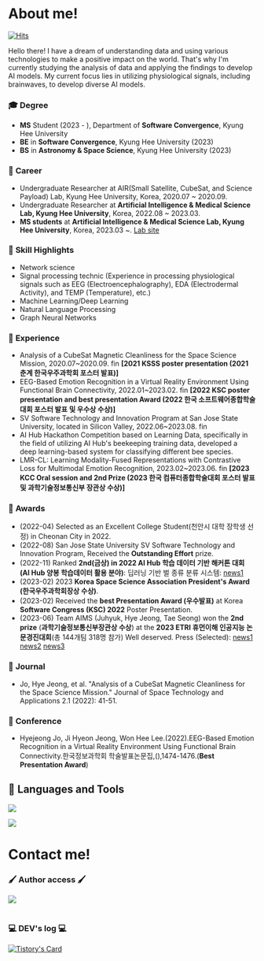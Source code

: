 # About me! 
[![Hits](https://hits.seeyoufarm.com/api/count/incr/badge.svg?url=https%3A%2F%2Fgithub.com%2Fgirlsending0%2Fhit-counter&count_bg=%23EFA5C4&title_bg=%23555555&icon=&icon_color=%23E7E7E7&title=GITHUB&edge_flat=false)](https://hits.seeyoufarm.com)

Hello there! I have a dream of understanding data and using various technologies to make a positive impact on the world. That's why I'm currently studying the analysis of data and applying the findings to develop AI models. My current focus lies in utilizing physiological signals, including brainwaves, to develop diverse AI models.
  
### 🎓 **Degree**

* **MS** Student (2023 - ), Department of **Software Convergence**, Kyung Hee University
* **BE** in **Software Convergence**, Kyung Hee University (2023)
* **BS** in **Astronomy & Space Science**, Kyung Hee University (2023)

### 💼 **Career**  

* Undergraduate Researcher at AIR(Small Satellite, CubeSat, and Science Payload) Lab, Kyung Hee University, Korea, 2020.07 ~ 2020.09.
* Undergraduate Researcher at **Artificial Intelligence & Medical Science Lab, Kyung Hee University**, Korea, 2022.08 ~ 2023.03.
* **MS students** at **Artificial Intelligence & Medical Science Lab, Kyung Hee University**, Korea, 2023.03 ~.
  [Lab site](https://sites.google.com/view/khu-aims/home)

### 🌠 **Skill Highlights**  
* Network science
* Signal processing technic (Experience in processing physiological signals such as EEG (Electroencephalography), EDA (Electrodermal Activity), and TEMP (Temperature), etc.) 
* Machine Learning/Deep Learning
* Natural Language Processing
* Graph Neural Networks

### 👀 **Experience**  
* Analysis of a CubeSat Magnetic Cleanliness for the Space Science Mission, 2020.07~2020.09. fin **[2021 KSSS poster presentation (2021 춘계 한국우주과학회 포스터 발표)]**
* EEG-Based Emotion Recognition in a Virtual Reality Environment Using Functional Brain Connectivity, 2022.01~2023.02. fin **[2022 KSC poster presentation and best presentation Award (2022 한국 소프트웨어종합학술대회 포스터 발표 및 우수상 수상)]**
* SV Software Technology and Innovation Program at San Jose State University, located in Silicon Valley, 2022.06~2023.08. fin
* AI Hub Hackathon Competition based on Learning Data, specifically in the field of utilizing AI Hub's beekeeping training data, developed a deep learning-based system for classifying different bee species.
* LMR-CL: Learning Modality-Fused Representations with Contrastive Loss for Multimodal Emotion Recognition, 2023.02~2023.06. fin **[2023 KCC Oral session and 2nd Prize (2023 한국 컴퓨터종합학술대회 포스터 발표 및 과학기술정보통신부 장관상 수상)]**

### 🥇 **Awards**  
* (2022-04) Selected as an Excellent College Student(천안시 대학 장학생 선정) in Cheonan City in 2022.
* (2022-08) San Jose State University SV Software Technology and Innovation Program, Received the **Outstanding Effort** prize.
* (2022-11) Ranked **2nd(금상) in 2022 AI Hub 학습 데이터 기반 해커톤 대회 (AI Hub 양봉 학습데이터 활용 분야)**: 딥러닝 기반 벌 종류 분류 시스템: [news1](http://www.e2news.com/news/articleView.html?idxno=248158)
* (2023-02) 2023 **Korea Space Science Association President's Award (한국우주과학회장상 수상)**.  
* (2023-02) Received the **best Presentation Award (우수발표)** at Korea **Software Congress (KSC) 2022** Poster Presentation.
* (2023-06) Team AIMS (Juhyuk, Hye Jeong, Tae Seong) won the **2nd prize** (**과학기술정보통신부장관상 수상**) at the **2023 ETRI 휴먼이해
인공지능 논문경진대회**(총 144개팀 318명 참가) Well deserved.   Press (Selected): [news1](https://www.etnews.com/20230621000124) [news2](http://biz.heraldcorp.com/view.php?ud=20230621000315) [news3](https://www.gttkorea.com/news/articleView.html?idxno=5685)


### 📝 **Journal**   
* Jo, Hye Jeong, et al. "Analysis of a CubeSat Magnetic Cleanliness for the Space Science Mission." Journal of Space Technology and Applications 2.1 (2022): 41-51.

### 📜 **Conference**   
* Hyejeong Jo, Ji Hyeon Jeong, Won Hee Lee.(2022).EEG-Based Emotion Recognition in a Virtual Reality Environment Using Functional Brain Connectivity.한국정보과학회 학술발표논문집,(),1474-1476.(**Best Presentation Award**)

## 🔨 **Languages and Tools**
<a href="https://skillicons.dev">
<img src="https://skillicons.dev/icons?i=python,cpp,pytorch,matlab" />
</p>
<img src="https://skillicons.dev/icons?i=vscode,github,linux" />
</a>


# Contact me! 

###  🖌 Author access 🖌
<div style="display:flex; flex-direction:row;">
    <a href="https://scholar.google.co.kr/citations?user=oJBi0z0AAAAJ&hl=ko&oi=sra">
        <img src="https://img.shields.io/badge/googlescholar-4285F4?style=for-the-badge&logo=googlescholar&logoColor=white"> 
    </a>

</div><br>

###  💻 DEV's log 💻

[![Tistory's Card](https://github-readme-tistory-card.vercel.app/api?name=htuck-dev&theme=tistory)](https://htuck-dev.tistory.com)

</div><br>
 

</div>
